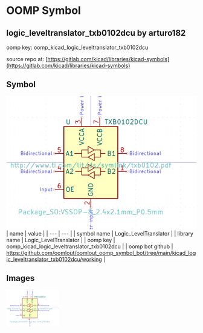 # OOMP Symbol  
## logic_leveltranslator_txb0102dcu  by arturo182  
  
oomp key: oomp_kicad_logic_leveltranslator_txb0102dcu  
  
source repo at: [https://gitlab.com/kicad/libraries/kicad-symbols](https://gitlab.com/kicad/libraries/kicad-symbols)  
## Symbol  
  
[![working.png](working_600.png)](working.png)  
| name | value | 
| --- | --- | 
| symbol name | Logic_LevelTranslator | 
| library name | Logic_LevelTranslator | 
| oomp key | oomp_kicad_logic_leveltranslator_txb0102dcu | 
| oomp bot github | https://github.com/oomlout/oomlout_oomp_symbol_bot/tree/main/kicad_logic_leveltranslator_txb0102dcu/working | 
## Images  
  
[![working.png](working_140.png)](working.png)  
